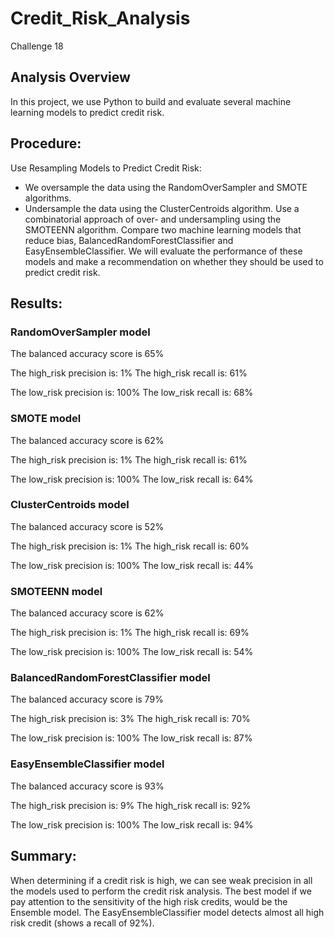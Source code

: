# Credit_Risk_Analysis
Challenge 18


## Analysis Overview
In this project, we use Python to build and evaluate several machine learning models to predict credit risk.


## Procedure:

Use Resampling Models to Predict Credit Risk:
- We oversample the data using the RandomOverSampler and SMOTE algorithms.
- Undersample the data using the ClusterCentroids algorithm.
Use a combinatorial approach of over- and undersampling using the SMOTEENN algorithm.
Compare two machine learning models that reduce bias, BalancedRandomForestClassifier and EasyEnsembleClassifier.
We will evaluate the performance of these models and make a recommendation on whether they should be used to predict credit risk.

## Results:

### RandomOverSampler model
The balanced accuracy score is 65%

The high_risk precision is: 1% 
The high_risk recall is: 61%

The low_risk precision is: 100%
The low_risk recall is: 68%


### SMOTE model
The balanced accuracy score is 62%

The high_risk precision is: 1% 
The high_risk recall is: 61%

The low_risk precision is: 100%
The low_risk recall is: 64%


### ClusterCentroids model
The balanced accuracy score is 52%

The high_risk precision is: 1% 
The high_risk recall is: 60%

The low_risk precision is: 100%
The low_risk recall is: 44%


### SMOTEENN model
The balanced accuracy score is 62%

The high_risk precision is: 1% 
The high_risk recall is: 69%

The low_risk precision is: 100%
The low_risk recall is: 54%


### BalancedRandomForestClassifier model
The balanced accuracy score is 79%

The high_risk precision is: 3% 
The high_risk recall is: 70%

The low_risk precision is: 100%
The low_risk recall is: 87%


### EasyEnsembleClassifier model
The balanced accuracy score is 93%

The high_risk precision is: 9% 
The high_risk recall is: 92%

The low_risk precision is: 100%
The low_risk recall is: 94%


## Summary:
When determining if a credit risk is high, we can see weak precision in all the models used to perform the credit risk analysis.
The best model if we pay attention to the sensitivity of the high risk credits, would be the Ensemble model.
The EasyEnsembleClassifier model detects almost all high risk credit (shows a recall of 92%). 

